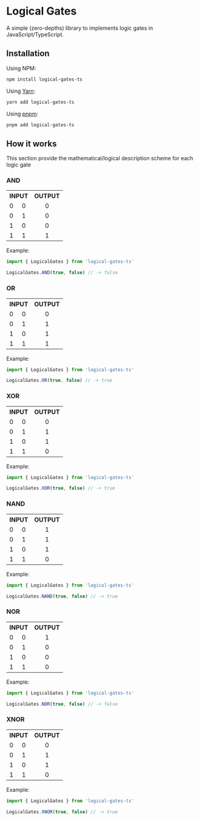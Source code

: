 # Logical Gates

A simple (zero-depths) library to implements logic gates in JavaScript/TypeScript.

## Installation

Using NPM:

```zsh
npm install logical-gates-ts
```

Using [Yarn](https://yarnpkg.com/):

```zsh
yarn add logical-gates-ts
```

Using [pnpm](https://pnpm.io/):

```zsh
pnpm add logical-gates-ts
```

## How it works

This section provide the mathematical/logical description scheme for each logic gate

### AND

<table>
  <tbody>
    <tr>
      <th colspan="2">INPUT</th>
      <th>OUTPUT</th>
    </tr>
    <tr>
      <td>0</td><td>0</td><td align="center">0</td>
    </tr>
    <tr>
      <td>0</td><td>1</td><td align="center">0</td>
    </tr>
    <tr>
      <td>1</td><td>0</td><td align="center">0</td>
    </tr>
    <tr>
      <td>1</td><td>1</td><td align="center">1</td>
    </tr>
  </tbody>
</table>

Example:

```typescript
import { LogicalGates } from 'logical-gates-ts'

LogicalGates.AND(true, false) // -> false
```

### OR

<table>
  <tbody>
    <tr>
      <th colspan="2">INPUT</th>
      <th>OUTPUT</th>
    </tr>
    <tr>
      <td>0</td><td>0</td><td align="center">0</td>
    </tr>
    <tr>
      <td>0</td><td>1</td><td align="center">1</td>
    </tr>
    <tr>
      <td>1</td><td>0</td><td align="center">1</td>
    </tr>
    <tr>
      <td>1</td><td>1</td><td align="center">1</td>
    </tr>
  </tbody>
</table>

Example:

```typescript
import { LogicalGates } from 'logical-gates-ts'

LogicalGates.OR(true, false) // -> true
```

### XOR

<table>
  <tbody>
    <tr>
      <th colspan="2">INPUT</th>
      <th>OUTPUT</th>
    </tr>
    <tr>
      <td>0</td><td>0</td><td align="center">0</td>
    </tr>
    <tr>
      <td>0</td><td>1</td><td align="center">1</td>
    </tr>
    <tr>
      <td>1</td><td>0</td><td align="center">1</td>
    </tr>
    <tr>
      <td>1</td><td>1</td><td align="center">0</td>
    </tr>
  </tbody>
</table>

Example:

```typescript
import { LogicalGates } from 'logical-gates-ts'

LogicalGates.XOR(true, false) // -> true
```

### NAND

<table>
  <tbody>
    <tr>
      <th colspan="2">INPUT</th>
      <th>OUTPUT</th>
    </tr>
    <tr>
      <td>0</td><td>0</td><td align="center">1</td>
    </tr>
    <tr>
      <td>0</td><td>1</td><td align="center">1</td>
    </tr>
    <tr>
      <td>1</td><td>0</td><td align="center">1</td>
    </tr>
    <tr>
      <td>1</td><td>1</td><td align="center">0</td>
    </tr>
  </tbody>
</table>

Example:

```typescript
import { LogicalGates } from 'logical-gates-ts'

LogicalGates.NAND(true, false) // -> true
```

### NOR

<table>
  <tbody>
    <tr>
      <th colspan="2">INPUT</th>
      <th>OUTPUT</th>
    </tr>
    <tr>
      <td>0</td><td>0</td><td align="center">1</td>
    </tr>
    <tr>
      <td>0</td><td>1</td><td align="center">0</td>
    </tr>
    <tr>
      <td>1</td><td>0</td><td align="center">0</td>
    </tr>
    <tr>
      <td>1</td><td>1</td><td align="center">0</td>
    </tr>
  </tbody>
</table>

Example:

```typescript
import { LogicalGates } from 'logical-gates-ts'

LogicalGates.NOR(true, false) // -> false
```

### XNOR

<table>
  <tbody>
    <tr>
      <th colspan="2">INPUT</th>
      <th>OUTPUT</th>
    </tr>
    <tr>
      <td>0</td><td>0</td><td align="center">0</td>
    </tr>
    <tr>
      <td>0</td><td>1</td><td align="center">1</td>
    </tr>
    <tr>
      <td>1</td><td>0</td><td align="center">1</td>
    </tr>
    <tr>
      <td>1</td><td>1</td><td align="center">0</td>
    </tr>
  </tbody>
</table>

Example:

```typescript
import { LogicalGates } from 'logical-gates-ts'

LogicalGates.XNOR(true, false) // -> true
```
